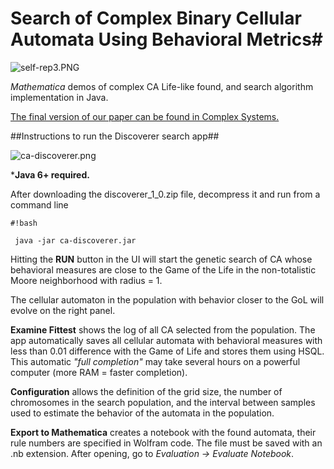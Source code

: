 # **Search of Complex Binary Cellular Automata Using Behavioral Metrics**#

![self-rep3.PNG](https://bitbucket.org/repo/dodynj/images/4082026190-self-rep3.PNG)

 *Mathematica* demos of complex CA Life-like found, and search algorithm implementation in Java.

[The final version of our paper can be found in Complex Systems.](http://www.complex-systems.com/abstracts/v24_i01_a01.html "View abstract and download link")

##Instructions to run the Discoverer search app##

![ca-discoverer.png](https://bitbucket.org/repo/dodynj/images/244061540-ca-discoverer.png)

***Java 6+ required.** 

After downloading the discoverer_1_0.zip file, decompress it and run from a command line


```
#!bash

 java -jar ca-discoverer.jar
```

Hitting the **RUN** button in the UI will start the genetic search of CA whose behavioral measures are close to the Game of the Life in the non-totalistic Moore neighborhood with radius = 1.

The cellular automaton in the population with behavior closer to the GoL will evolve on the right panel. 

**Examine Fittest** shows the log of all CA selected from the population. The app automatically saves all cellular automata with behavioral measures with less than 0.01 difference with the Game of Life and stores them using HSQL. This automatic  *"full completion"* may take several hours on a powerful computer (more RAM = faster completion). 

**Configuration** allows the definition of the grid size, the number of chromosomes in the search population, and the interval between samples used to estimate the behavior of the automata in the population. 

**Export to Mathematica** creates a notebook with the found automata, their rule numbers are specified in Wolfram code. The file must be saved with an .nb extension. After opening, go to *Evaluation -> Evaluate Notebook*. 
